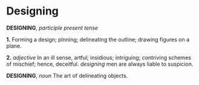 # Designing

**DESIGNING**, _participle present tense_

**1.** Forming a design; plnning; delineating the outline; drawing figures on a plane.

**2.** _adjective_ In an ill sense, artful; insidious; intriguing; contriving schemes of mischief; hence, deceitful. _designing_ men are always liable to suspicion.

**DESIGNING**, _noun_ The art of delineating objects.